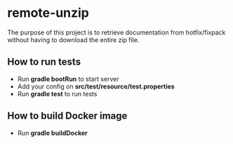 # remote-unzip
The purpose of this project is to retrieve documentation from hotfix/fixpack without having to download the entire zip file.

## How to run tests
* Run **gradle bootRun** to start server
* Add your config on **src/test/resource/test.properties**
* Run **gradle test** to run tests

## How to build Docker image
* Run **gradle buildDocker**

